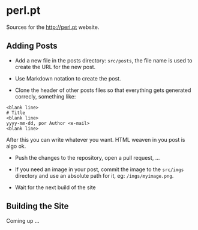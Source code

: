 

# perl.pt

Sources for the http://perl.pt website.

## Adding Posts

* Add a new file in the posts directory: `src/posts`, the file name is used to
create the URL for the new post.

* Use Markdown notation to create the post.

* Clone the header of other posts files so that everything gets generated correcly, something like:
```
<blank line>
# Title
<blank line>
yyyy-mm-dd, por Author <e-mail>
<blank line>
```
After this you can write whatever you want. HTML weaven in you post is algo ok.

* Push the changes to the repository, open a pull request, ...

* If you need an image in your post, commit the image to the `src/imgs` directory and use an absolute path for it, eg: `/imgs/myimage.png`.

* Wait for the next build of the site

## Building the Site

Coming up ...

